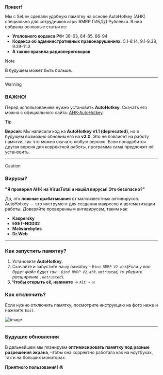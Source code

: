 **Привет!**

Мы с SeLev сделали удобную памятку на основе AutoHotkey (AHK) специально для сотрудников игры RMRP ГИБДД Рублёвка. В ней собраны основные статьи из:
- **Уголовного кодекса РФ:** 38-63, 64-85, 86-94
- **Кодекса об административных правонарушениях:** 5.1-8.14, 9.1-9.38, 9.39-11.3
- **А также правила радиопереговоров**

> [!NOTE]
> В будущем может быть больше.

---

> [!WARNING]
> ### **ВАЖНО!**
> Перед использованием нужно установить **AutoHotkey**. Скачать его можно с официального сайта: [AHK-AutoHotkey](https://www.autohotkey.com/).

> [!TIP]
> **Версия:**
> Мы написали код на **AutoHotkey v1.1 (deprecated)**, но в будущем возможно обновим его на **v2.0**. Это не повлияет на работу памятки, так что можно скачать любую версию. Если понадобится другая версия для корректной работы, программа сама предложит её установить.

---

> [!CAUTION]
> ### **Вирусы?**
> **"Я проверил AHK на VirusTotal и нашёл вирусы! Это безопасно?"**
>
> Да, это **ложные срабатывания** от малоизвестных антивирусов. AutoHotkey — это инструмент для создания макросов и автоматизации работы. Доверяйте проверенным антивирусам, таким как:
> - **Kaspersky**
> - **ESET-NOD32**
> - **Malwarebytes**
> - **Dr.Web**

---

### **Как запустить памятку?**
1. Установите **AutoHotkey**.
2. Скачайте и запустите нашу памятку - `Bind_RMRP_V2.ahk`(*Если у вас будет файл будет так - `Bind RMRP V2.ahk.untrusted`, то уберите расширение `.untrusted`*).
3. **Чтобы открыть её, нажмите** → `Alt + H`

### **Как отключить?**
Если нужно отключить памятку, посмотрите инструкцию на фото ниже и нажмите `Exit`.

![image](https://github.com/user-attachments/assets/dd7e7fc0-3a80-421e-9ad0-e2b462c5312d)


---

### **Будущие обновления**
В дальнейшем мы планируем **оптимизировать памятку под разные разрешения экрана**, чтобы она корректно работала как на ноутбуках, так и на больших мониторах.

**Приятного пользования!** 🚔

